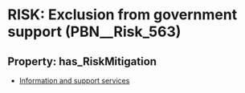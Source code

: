 # RISK: __Exclusion from government support__ (PBN__Risk_563)

## Property: has_RiskMitigation

* [Information and support services](PBN__RiskMitigation_789)

